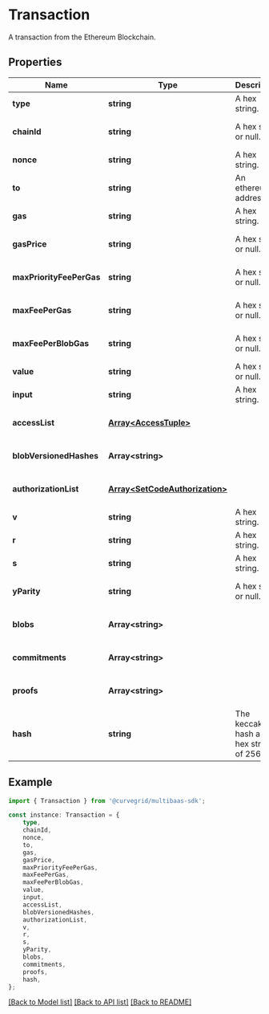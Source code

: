 # Transaction

A transaction from the Ethereum Blockchain.

## Properties

Name | Type | Description | Notes
------------ | ------------- | ------------- | -------------
**type** | **string** | A hex string. | [default to undefined]
**chainId** | **string** | A hex string or null. | [optional] [default to undefined]
**nonce** | **string** | A hex string. | [default to undefined]
**to** | **string** | An ethereum address. | [default to undefined]
**gas** | **string** | A hex string. | [default to undefined]
**gasPrice** | **string** | A hex string or null. | [optional] [default to undefined]
**maxPriorityFeePerGas** | **string** | A hex string or null. | [optional] [default to undefined]
**maxFeePerGas** | **string** | A hex string or null. | [optional] [default to undefined]
**maxFeePerBlobGas** | **string** | A hex string or null. | [optional] [default to undefined]
**value** | **string** | A hex string or null. | [default to undefined]
**input** | **string** | A hex string. | [default to undefined]
**accessList** | [**Array&lt;AccessTuple&gt;**](AccessTuple.md) |  | [optional] [default to undefined]
**blobVersionedHashes** | **Array&lt;string&gt;** |  | [optional] [default to undefined]
**authorizationList** | [**Array&lt;SetCodeAuthorization&gt;**](SetCodeAuthorization.md) |  | [optional] [default to undefined]
**v** | **string** | A hex string. | [default to undefined]
**r** | **string** | A hex string. | [default to undefined]
**s** | **string** | A hex string. | [default to undefined]
**yParity** | **string** | A hex string or null. | [optional] [default to undefined]
**blobs** | **Array&lt;string&gt;** |  | [optional] [default to undefined]
**commitments** | **Array&lt;string&gt;** |  | [optional] [default to undefined]
**proofs** | **Array&lt;string&gt;** |  | [optional] [default to undefined]
**hash** | **string** | The keccak256 hash as a hex string of 256 bits. | [default to undefined]

## Example

```typescript
import { Transaction } from '@curvegrid/multibaas-sdk';

const instance: Transaction = {
    type,
    chainId,
    nonce,
    to,
    gas,
    gasPrice,
    maxPriorityFeePerGas,
    maxFeePerGas,
    maxFeePerBlobGas,
    value,
    input,
    accessList,
    blobVersionedHashes,
    authorizationList,
    v,
    r,
    s,
    yParity,
    blobs,
    commitments,
    proofs,
    hash,
};
```

[[Back to Model list]](../README.md#documentation-for-models) [[Back to API list]](../README.md#documentation-for-api-endpoints) [[Back to README]](../README.md)
